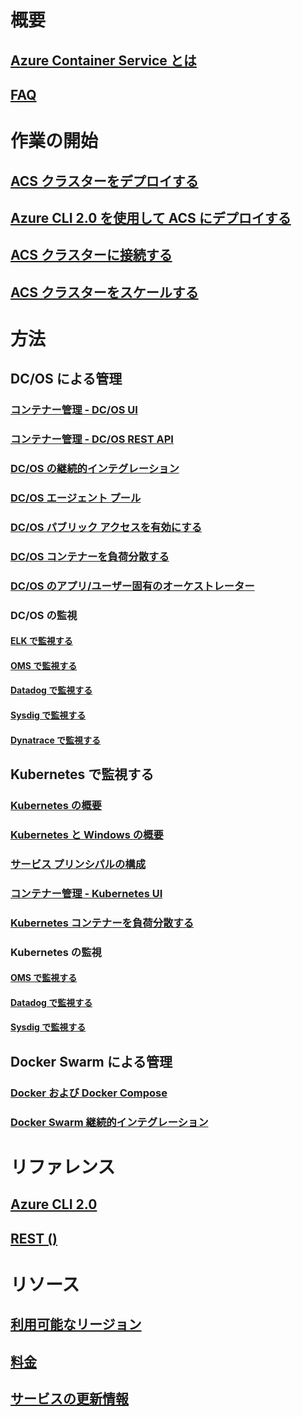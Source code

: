 # 概要
## [Azure Container Service とは](container-service-intro.md)
## [FAQ](container-service-faq.md)
# 作業の開始
## [ACS クラスターをデプロイする](container-service-deployment.md)
## [Azure CLI 2.0 を使用して ACS にデプロイする](container-service-create-acs-cluster-cli.md)
## [ACS クラスターに接続する](container-service-connect.md)
## [ACS クラスターをスケールする](container-service-scale.md)
# 方法
## DC/OS による管理
### [コンテナー管理 - DC/OS UI](container-service-mesos-marathon-ui.md)
### [コンテナー管理 - DC/OS REST API](container-service-mesos-marathon-rest.md)
### [DC/OS の継続的インテグレーション](container-service-setup-ci-cd.md)
### [DC/OS エージェント プール](container-service-dcos-agents.md)
### [DC/OS パブリック アクセスを有効にする](container-service-enable-public-access.md)
### [DC/OS コンテナーを負荷分散する](container-service-load-balancing.md)
### [DC/OS のアプリ/ユーザー固有のオーケストレーター](container-service-application-specific-marathon.md)
### DC/OS の監視
#### [ELK で監視する](container-service-monitoring-elk.md)
#### [OMS で監視する](container-service-monitoring-oms.md)
#### [Datadog で監視する](container-service-monitoring.md)
#### [Sysdig で監視する](container-service-monitoring-sysdig.md)
#### [Dynatrace で監視する](container-service-monitoring-dynatrace.md)
## Kubernetes で監視する
### [Kubernetes の概要](container-service-kubernetes-walkthrough.md)
### [Kubernetes と Windows の概要](container-service-kubernetes-windows-walkthrough.md)
### [サービス プリンシパルの構成](container-service-kubernetes-service-principal.md)
### [コンテナー管理 - Kubernetes UI](container-service-kubernetes-ui.md)
### [Kubernetes コンテナーを負荷分散する](container-service-kubernetes-load-balancing.md)
### Kubernetes の監視
#### [OMS で監視する](container-service-kubernetes-oms.md)
#### [Datadog で監視する](container-service-kubernetes-datadog.md)
#### [Sysdig で監視する](container-service-kubernetes-sysdig.md)
## Docker Swarm による管理
### [Docker および Docker Compose](container-service-docker-swarm.md)
### [Docker Swarm 継続的インテグレーション](container-service-docker-swarm-setup-ci-cd.md)
# リファレンス
## [Azure CLI 2.0](/cli/azure/acs)
## [REST ()](/rest/api/compute/containerservices)
# リソース
## [利用可能なリージョン](https://azure.microsoft.com/regions/services/)
## [料金](https://azure.microsoft.com/pricing/details/container-service/)
## [サービスの更新情報](https://azure.microsoft.com/en-us/updates/?product=container-service&updatetype=&platform=)

